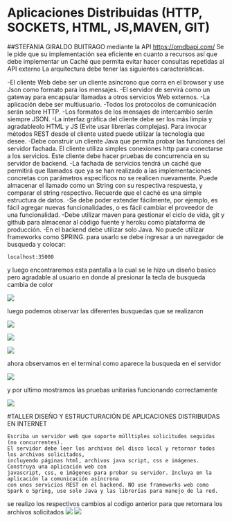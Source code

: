# Aplicaciones Distribuidas (HTTP, SOCKETS, HTML, JS,MAVEN, GIT)
##STEFANIA GIRALDO BUITRAGO
mediante la API https://omdbapi.com/ Se le pide que su implementación sea eficiente en cuanto a recursos 
así que debe implementar un Caché que permita evitar hacer consultas repetidas al API externo
La arquitectura debe tener las siguientes características.

-El cliente Web debe ser un cliente asíncrono que corra en el browser  y use Json como formato para los mensajes.
-El servidor de servirá como un gateway para encapsular llamadas a otros servicios Web externos.
-La aplicación debe ser multiusuario.
-Todos los protocolos de comunicación serán sobre HTTP.
-Los formatos de los mensajes de intercambio serán siempre JSON.
-La interfaz gráfica del cliente debe ser los más limpia y agradableolo HTML y JS (Evite usar librerías complejas). Para invocar métodos REST desde el cliente usted puede utilizar la tecnología que desee.
-Debe construir un cliente Java que permita probar las funciones del servidor fachada. El cliente utiliza simples conexiones http para conectarse a los servicios. Este cliente debe hacer pruebas de concurrencia en su servidor de backend.
-La fachada de servicios tendrá un caché que permitirá que llamados que ya se han realizado a las implementaciones concretas con parámetros específicos no se realicen nuevamente. Puede almacenar el llamado como un String con su respectiva respuesta, y comparar el string respectivo. Recuerde que el caché es una simple estructura de datos.
-Se debe poder extender fácilmente, por ejemplo, es fácil agregar nuevas funcionalidades, o es fácil cambiar el proveedor de una funcionalidad.
-Debe utilizar maven para gestionar el ciclo de vida, git y github para almacenar al código fuente y heroku como plataforma de producción.
-En el backend debe utilizar solo Java. No puede utilizar frameworks como SPRING.
para usarlo se debe ingresar a un navegador de busqueda y colocar:
```
localhost:35000
````
y luego encontraremos esta pantalla a la cual se le hizo un diseño basico pero agradable al usuario
 en donde al presionar la tecla de busqueda cambia de color

![](src/main/resources/public/img/1.png)

luego podemos observar las diferentes busquedas que se realizaron

![](src/main/resources/public/img/2.png)

![](src/main/resources/public/img/3.png)

![](src/main/resources/public/img/4.png)

ahora observamos en el terminal como aparece la busqueda en el servidor

![](src/main/resources/public/img/5.png)

y por ultimo mostramos las pruebas unitarias funcionando correctamente

![](src/main/resources/public/img/6.png)

#TALLER DISEÑO Y ESTRUCTURACIÓN DE APLICACIONES DISTRIBUIDAS EN INTERNET
````
Escriba un servidor web que soporte múlltiples solicitudes seguidas (no concurrentes). 
El servidor debe leer los archivos del disco local y retornar todos los archivos solicitados,
incluyendo páginas html, archivos java script, css e imágenes. Construya una aplicación web con 
javascript, css, e imágenes para probar su servidor. Incluya en la aplicación la comunicación asíncrona
con unos servicios REST en el backend. NO use frameworks web como Spark o Spring, use solo Java y las librerías para manejo de la red.
````
se realizo los respectivos cambios al codigo anterior para que retornara los archivos solicitados
![](src/main/resources/public/img/7.png)
![](src/main/resources/public/img/8.png)